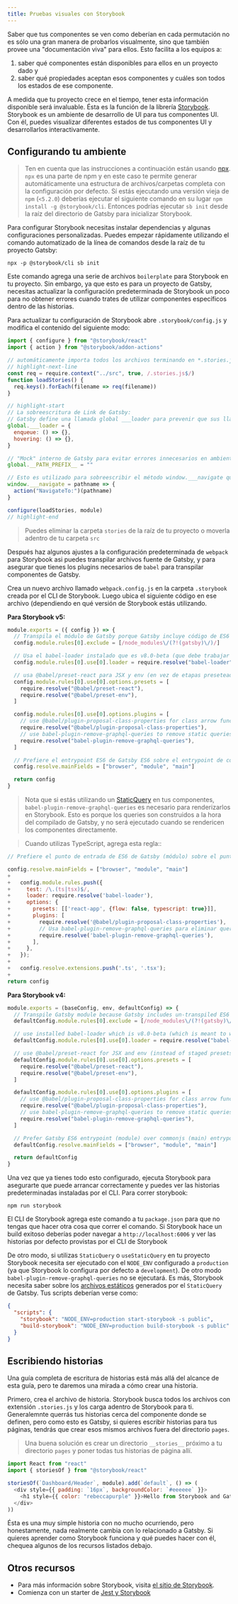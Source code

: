 ```yaml
---
title: Pruebas visuales con Storybook
---
```


Saber que tus componentes se ven como deberían en cada permutación no es sólo una gran manera de probarlos visualmente, sino que también provee una "documentación viva" para ellos. Esto facilita a los equipos a:

1. saber qué componentes están disponibles para ellos en un proyecto dado y
2. saber qué propiedades aceptan esos componentes y cuáles son todos los estados de ese componente.

A medida que tu proyecto crece en el tiempo, tener esta información disponible será invaluable. Ésta es la función de la librería [Storybook](https://storybook.js.org/). Storybook es un ambiente de desarrollo de UI para tus componentes UI. Con él, puedes visualizar diferentes estados de tus componentes UI y desarrollarlos interactivamente.

## Configurando tu ambiente

> Ten en cuenta que las instrucciones a continuación están usando [npx](https://www.npmjs.com/package/npx). `npx` es una parte de npm y en este caso te permite generar automáticamente una estructura de archivos/carpetas completa con la configuración por defecto. Sí estás ejecutando una versión vieja de `npm` (`<5.2.0`) deberías ejecutar el siguiente comando en su lugar `npm install -g @storybook/cli`. Entonces podrías ejecutar `sb init` desde la raíz del directorio de Gatsby para inicializar Storybook.

Para configurar Storybook necesitas instalar dependencias y algunas configuraciones personalizadas. Puedes empezar rápidamente utilizando el comando automatizado de la línea de comandos desde la raíz de tu proyecto Gatsby:

```shell
npx -p @storybook/cli sb init
```

Este comando agrega una serie de archivos `boilerplate` para Storybook en tu proyecto. Sin embargo, ya que esto es para un proyecto de Gatsby, necesitas actualizar la configuración predeterminada de Storybook un poco para no obtener errores cuando trates de utilizar componentes específicos dentro de las historias.

Para actualizar tu configuración de Storybook abre `.storybook/config.js` y modifica el contenido del siguiente modo:

```js:title=.storybook/config.js
import { configure } from "@storybook/react"
import { action } from "@storybook/addon-actions"

// automáticamente importa todos los archivos terminando en *.stories.js
// highlight-next-line
const req = require.context("../src", true, /.stories.js$/)
function loadStories() {
  req.keys().forEach(filename => req(filename))
}

// highlight-start
// La sobreescritura de Link de Gatsby:
// Gatsby define una llamada global ___loader para prevenir que sus llamadas de métodos creen errores de consola. Debes pisarlo aquí
global.___loader = {
  enqueue: () => {},
  hovering: () => {},
}

// "Mock" interno de Gatsby para evitar errores innecesarios en ambientes de testing de storybook
global.__PATH_PREFIX__ = ""

// Esto es utilizado para sobreescribir el método window.___navigate que Gatsby usa y define para reportar qué camino un Link estaría llevándonos si no estuviese dentro de un storybook
window.___navigate = pathname => {
  action("NavigateTo:")(pathname)
}

configure(loadStories, module)
// highlight-end
```

> Puedes eliminar la carpeta  `stories` de la raíz de tu proyecto o moverla adentro de tu carpeta `src`

Después haz algunos ajustes a la configuración predeterminada de `webpack` para Storybook asi puedes transpilar archivos fuente de Gatsby, y para asegurar que tienes los plugins necesarios de `babel` para transpilar componentes de Gatsby.

Crea un nuevo archivo llamado `webpack.config.js` en la carpeta `.storybook` creada por el CLI de Storybook. Luego ubica el siguiente código en ese archivo (dependiendo en qué versión de Storybook estás utilizando.

**Para Storybook v5:**

```js:title=.storybook/webpack.config.js
module.exports = ({ config }) => {
  // Transpila el módulo de Gatsby porque Gatsby incluye código de ES6 no-transpilado.
  config.module.rules[0].exclude = [/node_modules\/(?!(gatsby)\/)/]

  // Usa el babel-loader instalado que es v8.0-beta (que debe trabajar junto a @babel/core@7)
  config.module.rules[0].use[0].loader = require.resolve("babel-loader")

  // usa @babel/preset-react para JSX y env (en vez de etapas preseteadas)
  config.module.rules[0].use[0].options.presets = [
    require.resolve("@babel/preset-react"),
    require.resolve("@babel/preset-env"),
  ]

  config.module.rules[0].use[0].options.plugins = [
    // use @babel/plugin-proposal-class-properties for class arrow functions
    require.resolve("@babel/plugin-proposal-class-properties"),
    // use babel-plugin-remove-graphql-queries to remove static queries from components when rendering in storybook
    require.resolve("babel-plugin-remove-graphql-queries"),
  ]

  // Prefiere el entrypoint ES6 de Gatsby ES6 sobre el entrypoint de commonjs (principal)
  config.resolve.mainFields = ["browser", "module", "main"]

  return config
}
```

> Nota que si estás utilizando un [StaticQuery](/docs/static-query/) en tus componentes, `babel-plugin-remove-graphql-queries` es necesario para renderizarlos en Storybook. Esto es porque los queries son construidos a la hora del compilado de Gatsby, y no será ejecutado cuando se rendericen los componentes directamente.

> Cuando utilizas TypeScript, agrega esta regla::

```diff:title=.storybook/webpack.config.js
// Prefiere el punto de entrada de ES6 de Gatsby (módulo) sobre el punto de entrada (principal) de commonjs

config.resolve.mainFields = ["browser", "module", "main"]
+
+   config.module.rules.push({
+     test: /\.(ts|tsx)$/,
+     loader: require.resolve('babel-loader'),
+     options: {
+       presets: [['react-app', {flow: false, typescript: true}]],
+       plugins: [
+         require.resolve('@babel/plugin-proposal-class-properties'),
+         // Usa babel-plugin-remove-graphql-queries para eliminar queries estáticas de componentes cuando se renderiza en storybook
+         require.resolve('babel-plugin-remove-graphql-queries'),
+       ],
+     },
+   });
+
+   config.resolve.extensions.push('.ts', '.tsx');
+
return config
```

**Para Storybook v4:**

```js:title=.storybook/webpack.config.js
module.exports = (baseConfig, env, defaultConfig) => {
  // Transpile Gatsby module because Gatsby includes un-transpiled ES6 code.
  defaultConfig.module.rules[0].exclude = [/node_modules\/(?!(gatsby)\/)/]

  // use installed babel-loader which is v8.0-beta (which is meant to work with @babel/core@7)
  defaultConfig.module.rules[0].use[0].loader = require.resolve("babel-loader")

  // use @babel/preset-react for JSX and env (instead of staged presets)
  defaultConfig.module.rules[0].use[0].options.presets = [
    require.resolve("@babel/preset-react"),
    require.resolve("@babel/preset-env"),
  ]

  defaultConfig.module.rules[0].use[0].options.plugins = [
    // use @babel/plugin-proposal-class-properties for class arrow functions
    require.resolve("@babel/plugin-proposal-class-properties"),
    // use babel-plugin-remove-graphql-queries to remove static queries from components when rendering in storybook
    require.resolve("babel-plugin-remove-graphql-queries"),
  ]

  // Prefer Gatsby ES6 entrypoint (module) over commonjs (main) entrypoint
  defaultConfig.resolve.mainFields = ["browser", "module", "main"]

  return defaultConfig
}
```
Una vez que ya tienes todo esto configurado, ejecuta Storybook para asegurarte que puede arrancar correctamente y puedes ver las historias predeterminadas instaladas por el CLI. Para correr storybook:

```shell
npm run storybook
```

El CLI de Storybook agrega este comando a tu `package.json` para que no tengas que hacer otra cosa que correr el comando. Si Storybook hace un build exitoso deberías poder navegar a `http://localhost:6006` y ver las historias por defecto provistas por el CLI de Storybook

De otro modo, si utilizas `StaticQuery` o `useStaticQuery` en tu proyecto Storybook necesita ser ejecutado con el `NODE_ENV` configurado a `production` (ya que Storybook lo configura por defecto a `development`). De otro modo `babel-plugin-remove-graphql-queries` no se ejecutará. Es más, Storybook necesita saber sobre los [archivos estáticos](https://storybook.js.org/docs/configurations/serving-static-files/#2-via-a-directory) generados por el `StaticQuery` de Gatsby. Tus scripts deberían verse como:

```json:title=package.json
{
  "scripts": {
    "storybook": "NODE_ENV=production start-storybook -s public",
    "build-storybook": "NODE_ENV=production build-storybook -s public"
  }
}
```

## Escribiendo historias

Una guía completa de escritura de historias está más allá del alcance de esta guía, pero te daremos una mirada a cómo crear una historia.

Primero, crea el archivo de historia. Storybook busca todos los archivos con extensión `.stories.js` y los carga adentro de Storybook para ti. Generalemnte querrás tus historias cerca del componente donde se definen, pero como esto es Gatsby, si quieres escribir historias para tus páginas, tendrás que crear esos mismos archivos fuera del directorio `pages`.

> Una buena solución es crear un directorio `__stories__` próximo a tu directorio `pages` y poner todas tus historias de página allí.

```jsx:title=src/components/example.stories.js
import React from "react"
import { storiesOf } from "@storybook/react"

storiesOf(`Dashboard/Header`, module).add(`default`, () => (
  <div style={{ padding: `16px`, backgroundColor: `#eeeeee` }}>
    <h1 style={{ color: "rebeccapurple" }}>Hello from Storybook and Gatsby!</h1>
  </div>
))
```

Ésta es una muy simple historia con no mucho ocurriendo, pero honestamente, nada realmente cambia con lo relacionado a Gatsby. Si quieres aprender como Storybook funciona y qué puedes hacer con él, chequea algunos de los recursos listados debajo.

## Otros recursos

- Para más información sobre Storybook, visita
  [el sitio de Storybook](https://storybook.js.org/).
- Comienza con un starter de [Jest y Storybook](https://github.com/Mathspy/gatsby-storybook-jest-starter)
